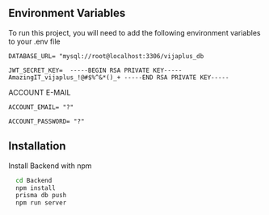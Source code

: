 ## Environment Variables

To run this project, you will need to add the following environment variables to your .env file

`DATABASE_URL= "mysql://root@localhost:3306/vijaplus_db`

`JWT_SECRET_KEY= 
-----BEGIN RSA PRIVATE KEY-----
AmazingIT_vijaplus_!@#$%^&*()_+
-----END RSA PRIVATE KEY-----
`

ACCOUNT E-MAIL


`ACCOUNT_EMAIL= "?"`

`ACCOUNT_PASSWORD= "?"`

## Installation

Install Backend with npm

```bash
  cd Backend
  npm install
  prisma db push
  npm run server
```
